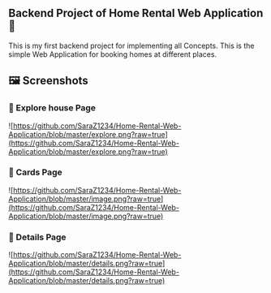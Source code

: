 ## Backend Project of Home Rental Web Application 🚀
 This is my first backend project for implementing all Concepts.
 This is the simple Web Application for booking homes at different places.
 ## 🖼️ Screenshots
 ### 🔹 Explore house Page  
 ![https://github.com/SaraZ1234/Home-Rental-Web-Application/blob/master/explore.png?raw=true](https://github.com/SaraZ1234/Home-Rental-Web-Application/blob/master/explore.png?raw=true)
 ### 🔹 Cards Page  
 ![https://github.com/SaraZ1234/Home-Rental-Web-Application/blob/master/image.png?raw=true](https://github.com/SaraZ1234/Home-Rental-Web-Application/blob/master/image.png?raw=true)
 ### 🔹 Details Page  
 ![https://github.com/SaraZ1234/Home-Rental-Web-Application/blob/master/details.png?raw=true](https://github.com/SaraZ1234/Home-Rental-Web-Application/blob/master/details.png?raw=true)
